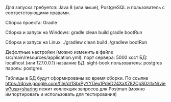 Для запуска требуется: Java 8 (или выше), PostgreSQL и пользователь с соответствующими правами. 

Сборка проекта: Gradle

Сборка и запуск на Windows:
gradle clean build
gradle bootRun

Сборка и запуск на Linux:
./gradlew clean build
./gradlew bootRun

Дефолтные настройки (можно изменить в файле src/main/resources/application.yml):
порт сервера: 5000
хост БД:      localhost (или 127.0.0.1)
название БД:  sight-book
пользователь: postgres
пароль:       postgres 


Таблицы в БД будут сформированы во время сборки.
По ссылке https://drive.google.com/file/d/1SbrPyYYDeu1PdeD24XaX782CpS0zitxN/view?usp=sharing 
лежит коллекция запросов для Postman (можно импортировать и использовать для тестирования)
